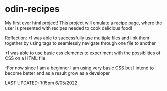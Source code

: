 # odin-recipes
My first ever html project! This project will emulate a recipe page, where the user is presented with recipes needed to cook delicious food!

Reflection:
+I was able to successfully use multiple files and link them together by using <a> tags to seamlessly navigate through one file to another 

+I was able to use basic css elements to experiment with the possiblities of CSS on a HTML file

-For now since I am a beginner I am using very basic CSS but I intend to become better and as a result grow as a developer 
  
LAST UPDATED: 1:15pm 6/05/2022
